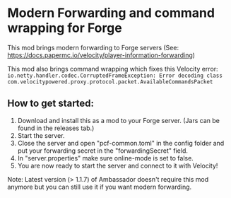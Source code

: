 # Modern Forwarding and command wrapping for Forge
This mod brings modern forwarding to Forge servers (See: https://docs.papermc.io/velocity/player-information-forwarding)

This mod also brings command wrapping which fixes this Velocity error: `io.netty.handler.codec.CorruptedFrameException: Error decoding class com.velocitypowered.proxy.protocol.packet.AvailableCommandsPacket`
## How to get started:
1. Download and install this as a mod to your Forge server. (Jars can be found in the releases tab.)
2. Start the server.
3. Close the server and open "pcf-common.toml" in the config folder and put your forwarding secret in the "forwardingSecret" field.
4. In "server.properties" make sure online-mode is set to false.
5. You are now ready to start the server and connect to it with Velocity!

Note: Latest version (> 1.1.7) of Ambassador doesn't require this mod anymore but you can still use it if you want modern forwarding.
